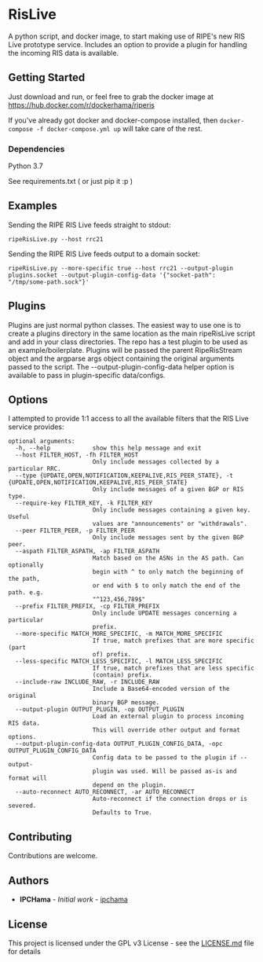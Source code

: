 # RisLive

A python script, and docker image, to start making use of RIPE's new RIS Live prototype service.  Includes an option to provide a plugin for handling the incoming RIS data is available.

## Getting Started

Just download and run, or feel free to grab the docker image at https://hub.docker.com/r/dockerhama/riperis

If you've already got docker and docker-compose installed, then `docker-compose -f docker-compose.yml up` will take care of the rest.

### Dependencies
Python 3.7

See requirements.txt ( or just pip it :p )

## Examples

Sending the RIPE RIS Live feeds straight to stdout:
```
ripeRisLive.py --host rrc21
```

Sending the RIPE RIS Live feeds output to a domain socket:
```
ripeRisLive.py --more-specific true --host rrc21 --output-plugin plugins.socket --output-plugin-config-data '{"socket-path": "/tmp/some-path.sock"}'
```
## Plugins
Plugins are just normal python classes.  The easiest way to use one is to create a plugins directory in the same location as the main ripeRisLive script and add in your class directories.
The repo has a test plugin to be used as an example/boilerplate.  Plugins will be passed the parent RipeRisStream object and the argparse args object containing the original arguments passed to the script. The --output-plugin-config-data helper option is available to pass in plugin-specific data/configs.

## Options
I attempted to provide 1:1 access to all the available filters that the RIS Live service provides: 
```
optional arguments:
  -h, --help            show this help message and exit
  --host FILTER_HOST, -fh FILTER_HOST
                        Only include messages collected by a particular RRC.
  --type {UPDATE,OPEN,NOTIFICATION,KEEPALIVE,RIS_PEER_STATE}, -t {UPDATE,OPEN,NOTIFICATION,KEEPALIVE,RIS_PEER_STATE}
                        Only include messages of a given BGP or RIS type.
  --require-key FILTER_KEY, -k FILTER_KEY
                        Only include messages containing a given key. Useful
                        values are "announcements" or "withdrawals".
  --peer FILTER_PEER, -p FILTER_PEER
                        Only include messages sent by the given BGP peer.
  --aspath FILTER_ASPATH, -ap FILTER_ASPATH
                        Match based on the ASNs in the AS path. Can optionally
                        begin with ^ to only match the beginning of the path,
                        or end with $ to only match the end of the path. e.g.
                        "^123,456,789$"
  --prefix FILTER_PREFIX, -cp FILTER_PREFIX
                        Only include UPDATE messages concerning a particular
                        prefix.
  --more-specific MATCH_MORE_SPECIFIC, -m MATCH_MORE_SPECIFIC
                        If true, match prefixes that are more specific (part
                        of) prefix.
  --less-specific MATCH_LESS_SPECIFIC, -l MATCH_LESS_SPECIFIC
                        If true, match prefixes that are less specific
                        (contain) prefix.
  --include-raw INCLUDE_RAW, -r INCLUDE_RAW
                        Include a Base64-encoded version of the original
                        binary BGP message.
  --output-plugin OUTPUT_PLUGIN, -op OUTPUT_PLUGIN
                        Load an external plugin to process incoming RIS data.
                        This will override other output and format options.
  --output-plugin-config-data OUTPUT_PLUGIN_CONFIG_DATA, -opc OUTPUT_PLUGIN_CONFIG_DATA
                        Config data to be passed to the plugin if --output-
                        plugin was used. Will be passed as-is and format will
                        depend on the plugin.
  --auto-reconnect AUTO_RECONNECT, -ar AUTO_RECONNECT
                        Auto-reconnect if the connection drops or is severed.
                        Defaults to True.
```
## Contributing

Contributions are welcome.

## Authors

* **IPCHama** - *Initial work* - [ipchama](https://github.com/ipchama)

## License

This project is licensed under the GPL v3 License - see the [LICENSE.md](LICENSE.md) file for details
